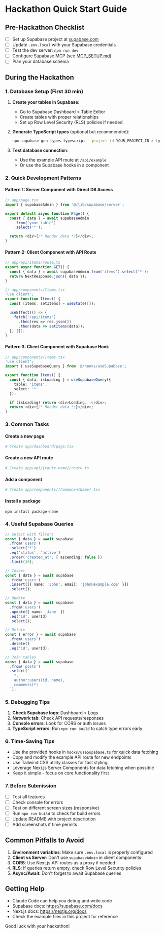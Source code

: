 # Hackathon Quick Start Guide

## Pre-Hackathon Checklist

- [ ] Set up Supabase project at [supabase.com](https://supabase.com)
- [ ] Update `.env.local` with your Supabase credentials
- [ ] Test the dev server: `npm run dev`
- [ ] Configure Supabase MCP (see [MCP_SETUP.md](./MCP_SETUP.md))
- [ ] Plan your database schema

## During the Hackathon

### 1. Database Setup (First 30 min)

1. **Create your tables in Supabase**:
   - Go to Supabase Dashboard > Table Editor
   - Create tables with proper relationships
   - Set up Row Level Security (RLS) policies if needed

2. **Generate TypeScript types** (optional but recommended):
   ```bash
   npx supabase gen types typescript --project-id YOUR_PROJECT_ID > types/database.ts
   ```

3. **Test database connection**:
   - Use the example API route at `/api/example`
   - Or use the Supabase hooks in a component

### 2. Quick Development Patterns

#### Pattern 1: Server Component with Direct DB Access
```typescript
// app/page.tsx
import { supabaseAdmin } from '@/lib/supabase/server';

export default async function Page() {
  const { data } = await supabaseAdmin
    .from('your_table')
    .select('*');

  return <div>{/* Render data */}</div>;
}
```

#### Pattern 2: Client Component with API Route
```typescript
// app/api/items/route.ts
export async function GET() {
  const { data } = await supabaseAdmin.from('items').select('*');
  return NextResponse.json({ data });
}

// app/components/Items.tsx
'use client';
export function Items() {
  const [items, setItems] = useState([]);

  useEffect(() => {
    fetch('/api/items')
      .then(res => res.json())
      .then(data => setItems(data));
  }, []);
}
```

#### Pattern 3: Client Component with Supabase Hook
```typescript
// app/components/Items.tsx
'use client';
import { useSupabaseQuery } from '@/hooks/useSupabase';

export function Items() {
  const { data, isLoading } = useSupabaseQuery({
    table: 'items',
    select: '*'
  });

  if (isLoading) return <div>Loading...</div>;
  return <div>{/* Render data */}</div>;
}
```

### 3. Common Tasks

#### Create a new page
```bash
# Create app/dashboard/page.tsx
```

#### Create a new API route
```bash
# Create app/api/[route-name]/route.ts
```

#### Add a component
```bash
# Create app/components/[ComponentName].tsx
```

#### Install a package
```bash
npm install package-name
```

### 4. Useful Supabase Queries

```typescript
// Select with filters
const { data } = await supabase
  .from('users')
  .select('*')
  .eq('status', 'active')
  .order('created_at', { ascending: false })
  .limit(10);

// Insert
const { data } = await supabase
  .from('users')
  .insert([{ name: 'John', email: 'john@example.com' }])
  .select();

// Update
const { data } = await supabase
  .from('users')
  .update({ name: 'Jane' })
  .eq('id', userId)
  .select();

// Delete
const { error } = await supabase
  .from('users')
  .delete()
  .eq('id', userId);

// Join tables
const { data } = await supabase
  .from('posts')
  .select(`
    *,
    author:users(id, name),
    comments(*)
  `);
```

### 5. Debugging Tips

1. **Check Supabase logs**: Dashboard > Logs
2. **Network tab**: Check API requests/responses
3. **Console errors**: Look for CORS or auth issues
4. **TypeScript errors**: Run `npm run build` to catch type errors early

### 6. Time-Saving Tips

- Use the provided hooks in `hooks/useSupabase.ts` for quick data fetching
- Copy and modify the example API route for new endpoints
- Use Tailwind CSS utility classes for fast styling
- Leverage Next.js Server Components for data fetching when possible
- Keep it simple - focus on core functionality first

### 7. Before Submission

- [ ] Test all features
- [ ] Check console for errors
- [ ] Test on different screen sizes (responsive)
- [ ] Run `npm run build` to check for build errors
- [ ] Update README with project description
- [ ] Add screenshots if time permits

## Common Pitfalls to Avoid

1. **Environment variables**: Make sure `.env.local` is properly configured
2. **Client vs Server**: Don't use `supabaseAdmin` in client components
3. **CORS**: Use Next.js API routes as a proxy if needed
4. **RLS**: If queries return empty, check Row Level Security policies
5. **Async/Await**: Don't forget to await Supabase queries

## Getting Help

- Claude Code can help you debug and write code
- Supabase docs: https://supabase.com/docs
- Next.js docs: https://nextjs.org/docs
- Check the example files in this project for reference

Good luck with your hackathon!
